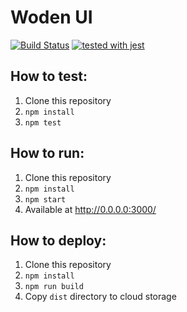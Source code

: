 # Woden UI

[![Build Status](https://travis-ci.com/482solutions/woden-ui.svg?token=4rsqzqXw7ZTfg4fDzTv7&branch=master)](https://travis-ci.com/482solutions/woden-ui)
[![tested with jest](https://img.shields.io/badge/tested_with-jest-99424f.svg)](https://github.com/facebook/jest)

## How to test:
1. Clone this repository
2. `npm install`
3. `npm test`
## How to run:
1. Clone this repository
2. `npm install`
3. `npm start`
4. Available at http://0.0.0.0:3000/
## How to deploy:
1. Clone this repository
2. `npm install`
3. `npm run build`
4. Copy `dist` directory to cloud storage 
